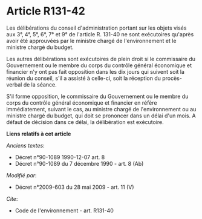 # Article R131-42

Les délibérations du conseil d'administration portant sur les objets visés aux 3°, 4°, 5°, 6°, 7° et 9° de l'article R.
131-40 ne sont exécutoires qu'après avoir été approuvées par le ministre chargé de l'environnement et le ministre chargé du
budget. 

Les autres délibérations sont exécutoires de plein droit si le commissaire du Gouvernement ou le membre du corps du contrôle
général économique et financier n'y ont pas fait opposition dans les dix jours qui suivent soit la réunion du conseil, s'il a
assisté à celle-ci, soit la réception du procès-verbal de la séance.

S'il forme opposition, le commissaire du Gouvernement ou le membre du corps du contrôle général économique et financier en
réfère immédiatement, suivant le cas, au ministre chargé de l'environnement ou au ministre chargé du budget, qui doit se
prononcer dans un délai d'un mois. A défaut de décision dans ce délai, la délibération est exécutoire.

**Liens relatifs à cet article**

_Anciens textes_:

  - Décret n°90-1089 1990-12-07 art. 8
  - Décret n°90-1089 du 7 décembre 1990 - art. 8 (Ab)

_Modifié par_:

  - Décret n°2009-603 du 28 mai 2009 - art. 11 (V)

_Cite_:

  - Code de l'environnement - art. R131-40
